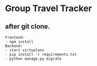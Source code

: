 # Group Travel Tracker


## after git clone.
```
Frontend: 
- npm install
Backend: 
- start virtualenv
- pip install -r requirements.txt
- python manage.py migrate
```
